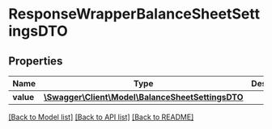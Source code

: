 # ResponseWrapperBalanceSheetSettingsDTO

## Properties
Name | Type | Description | Notes
------------ | ------------- | ------------- | -------------
**value** | [**\Swagger\Client\Model\BalanceSheetSettingsDTO**](BalanceSheetSettingsDTO.md) |  | [optional] 

[[Back to Model list]](../README.md#documentation-for-models) [[Back to API list]](../README.md#documentation-for-api-endpoints) [[Back to README]](../README.md)


